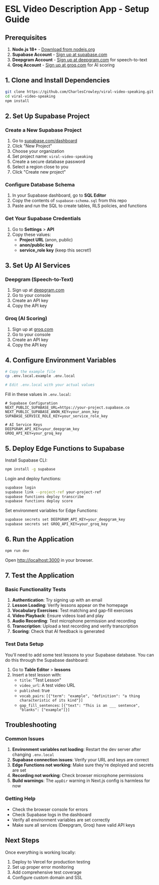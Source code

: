 # ESL Video Description App - Setup Guide

## Prerequisites

1. **Node.js 18+** - [Download from nodejs.org](https://nodejs.org/)
2. **Supabase Account** - [Sign up at supabase.com](https://supabase.com/)
3. **Deepgram Account** - [Sign up at deepgram.com](https://deepgram.com/) for speech-to-text
4. **Groq Account** - [Sign up at groq.com](https://groq.com/) for AI scoring

## 1. Clone and Install Dependencies

```bash
git clone https://github.com/CharlesCrowley/viral-video-speaking.git
cd viral-video-speaking
npm install
```

## 2. Set Up Supabase Project

### Create a New Supabase Project
1. Go to [supabase.com/dashboard](https://supabase.com/dashboard)
2. Click "New Project"
3. Choose your organization
4. Set project name: `viral-video-speaking`
5. Create a secure database password
6. Select a region close to you
7. Click "Create new project"

### Configure Database Schema
1. In your Supabase dashboard, go to **SQL Editor**
2. Copy the contents of `supabase-schema.sql` from this repo
3. Paste and run the SQL to create tables, RLS policies, and functions

### Get Your Supabase Credentials
1. Go to **Settings** > **API**
2. Copy these values:
   - **Project URL** (anon, public)
   - **anon/public key** 
   - **service_role key** (keep this secret!)

## 3. Set Up AI Services

### Deepgram (Speech-to-Text)
1. Sign up at [deepgram.com](https://deepgram.com/)
2. Go to your console
3. Create an API key
4. Copy the API key

### Groq (AI Scoring)
1. Sign up at [groq.com](https://groq.com/)
2. Go to your console
3. Create an API key
4. Copy the API key

## 4. Configure Environment Variables

```bash
# Copy the example file
cp .env.local.example .env.local

# Edit .env.local with your actual values
```

Fill in these values in `.env.local`:

```env
# Supabase Configuration
NEXT_PUBLIC_SUPABASE_URL=https://your-project.supabase.co
NEXT_PUBLIC_SUPABASE_ANON_KEY=your_anon_key
SUPABASE_SERVICE_ROLE_KEY=your_service_role_key

# AI Service Keys
DEEPGRAM_API_KEY=your_deepgram_key
GROQ_API_KEY=your_groq_key
```

## 5. Deploy Edge Functions to Supabase

Install Supabase CLI:
```bash
npm install -g supabase
```

Login and deploy functions:
```bash
supabase login
supabase link --project-ref your-project-ref
supabase functions deploy transcribe
supabase functions deploy score
```

Set environment variables for Edge Functions:
```bash
supabase secrets set DEEPGRAM_API_KEY=your_deepgram_key
supabase secrets set GROQ_API_KEY=your_groq_key
```

## 6. Run the Application

```bash
npm run dev
```

Open [http://localhost:3000](http://localhost:3000) in your browser.

## 7. Test the Application

### Basic Functionality Tests
1. **Authentication**: Try signing up with an email
2. **Lesson Loading**: Verify lessons appear on the homepage
3. **Vocabulary Exercises**: Test matching and gap-fill exercises
4. **Video Playback**: Ensure videos load and play
5. **Audio Recording**: Test microphone permission and recording
6. **Transcription**: Upload a test recording and verify transcription
7. **Scoring**: Check that AI feedback is generated

### Test Data Setup

You'll need to add some test lessons to your Supabase database. You can do this through the Supabase dashboard:

1. Go to **Table Editor** > **lessons**
2. Insert a test lesson with:
   - `title`: "Test Lesson"
   - `video_url`: A test video URL
   - `published`: true
   - `vocab_pairs`: `[{"term": "example", "definition": "a thing characteristic of its kind"}]`
   - `gap_fill_sentences`: `[{"text": "This is an ___ sentence", "blanks": ["example"]}]`

## Troubleshooting

### Common Issues

1. **Environment variables not loading**: Restart the dev server after changing `.env.local`
2. **Supabase connection issues**: Verify your URL and keys are correct
3. **Edge Functions not working**: Make sure they're deployed and secrets are set
4. **Recording not working**: Check browser microphone permissions
5. **Build warnings**: The `appDir` warning in Next.js config is harmless for now

### Getting Help

- Check the browser console for errors
- Check Supabase logs in the dashboard
- Verify all environment variables are set correctly
- Make sure all services (Deepgram, Groq) have valid API keys

## Next Steps

Once everything is working locally:
1. Deploy to Vercel for production testing
2. Set up proper error monitoring
3. Add comprehensive test coverage
4. Configure custom domain and SSL 
